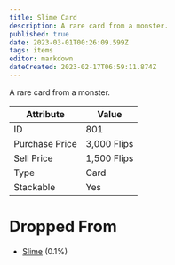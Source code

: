 ```yaml
---
title: Slime Card
description: A rare card from a monster.
published: true
date: 2023-03-01T00:26:09.599Z
tags: items
editor: markdown
dateCreated: 2023-02-17T06:59:11.874Z
---
```


A rare card from a monster.

|Attribute|Value|
|-|-|
|ID|801|
|Purchase Price|3,000 Flips|
|Sell Price|1,500 Flips|
|Type|Card|
|Stackable|Yes|


# Dropped From
 * [Slime](/monsters/slime) (0.1%)
